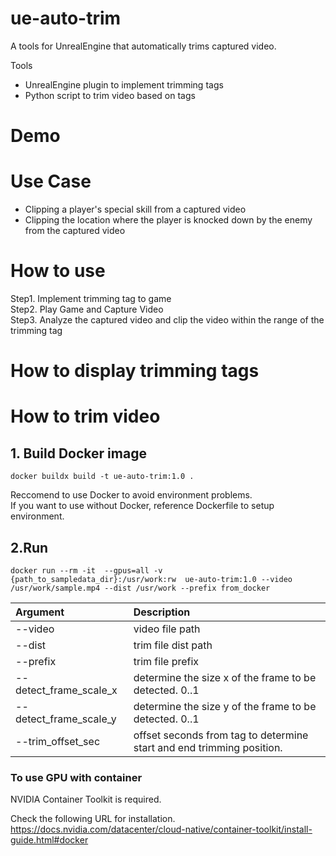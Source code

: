 # ue-auto-trim
A tools for UnrealEngine that automatically trims captured video.

Tools
- UnrealEngine plugin to implement trimming tags
- Python script to trim video based on tags

# Demo

# Use Case
- Clipping a player's special skill from a captured video
- Clipping the location where the player is knocked down by the enemy from the captured video

# How to use
Step1. Implement trimming tag to game  
Step2. Play Game and Capture Video  
Step3. Analyze the captured video and clip the video within the range of the trimming tag

# How to display trimming tags

# How to trim video
## 1. Build Docker image
```
docker buildx build -t ue-auto-trim:1.0 .
```

Reccomend to use Docker to avoid environment problems.  
If you want to use without Docker, reference Dockerfile to setup environment.

## 2.Run
```
docker run --rm -it  --gpus=all -v {path_to_sampledata_dir}:/usr/work:rw  ue-auto-trim:1.0 --video /usr/work/sample.mp4 --dist /usr/work --prefix from_docker
```
| Argument | Description |
|:-|:-|
| --video | video file path |
| --dist | trim file dist path |
| --prefix | trim file prefix |
| --detect_frame_scale_x | determine the size x of the frame to be detected. 0..1 |
| --detect_frame_scale_y | determine the size y of the frame to be detected. 0..1 |
| --trim_offset_sec | offset seconds from tag to determine start and end trimming position. |

### To use GPU with container
NVIDIA Container Toolkit is required.

Check the following URL for installation.  
https://docs.nvidia.com/datacenter/cloud-native/container-toolkit/install-guide.html#docker

